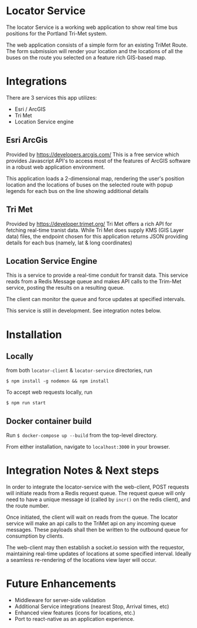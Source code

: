 # Locator Service

The locator Service is a working web application to show real time bus positions 
for the Portland Tri-Met system.

The web application consists of a simple form for an existing TriMet Route. The form submission
will render your location and the locations of all the buses on the route you selected
on a feature rich GIS-based map.

# Integrations

There are 3 services this app utilizes:

* Esri / ArcGIS
* Tri Met
* Location Service engine

## Esri ArcGis

Provided by https://developers.arcgis.com/ This is a free service which provides Javascript API's
to access most of the features of ArcGIS software in a robust web application environment.

This application loads a 2-dimensional map, rendering the user's position location and 
the locations of buses on the selected route with popup legends for each bus on the line showing
additional details

## Tri Met

Provided by https://developer.trimet.org/ Tri Met offers a rich API for fetching real-time 
tranist data. While Tri Met does supply KMS (GIS Layer data) files, the endpoint chosen
for this application returns JSON providing details for each bus (namely, lat & long coordinates)

## Location Service Engine

This is a service to provide a real-time conduit for transit data. This service reads from a 
Redis Message queue and makes API calls to the Trim-Met service, posting the results on
a resulting queue. 

The client can monitor the queue and force updates at specified intervals.

This service is still in development. See integration notes below.

# Installation

## Locally

from both `locator-client` & `locator-service` directories, run

```
$ npm install -g nodemon && npm install
```

To accept web requests locally, run

```
$ npm run start
```

## Docker container build

Run `$ docker-compose up --build` from the top-level directory.

From either installation, navigate to `localhost:3000` in your browser.

# Integration Notes & Next steps

In order to integrate the locator-service with the web-client, POST requests will
initiate reads from a Redis request queue. The request queue will only need to have
a unique message id (called by `incr()` on the redis client), and the route number.

Once initiated, the client will wait on reads from the queue. The locator service will
make an api calls to the TriMet api on any incoming queue messages. These payloads shall
then be written to the outbound queue for consumption by clients.

The web-client may then establish a socket.io session with the requestor, maintaining 
real-time updates of locations at some specified interval. Ideally a seamless re-rendering 
of the locations view layer will occur. 

# Future Enhancements

* Middleware for server-side validation
* Additional Service integrations (nearest Stop, Arrival times, etc)
* Enhanced view features (icons for locations, etc.)
* Port to react-native as an application experience.